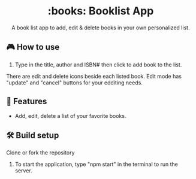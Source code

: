 <h1 align="center">:books: Booklist App</h1>

<p align="center">A book list app to add, edit & delete books in your own personalized list.</p>


## 🎮 How to use
1. Type in the title, author and ISBN# then click to add book to the list.

There are edit and delete icons beside each listed book. Edit mode has "update" and "cancel" buttons for your edditing needs.
## 🚀 Features
- Add, edit, delete a list of your favorite books.

## 🛠 Build setup
Clone or fork the repository

1. To start the application, type "npm start" in the terminal to run the server.
